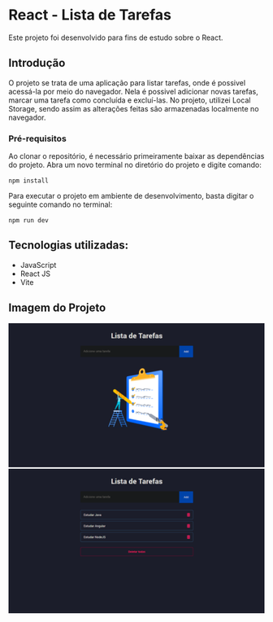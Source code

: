 # React - Lista de Tarefas

Este projeto foi desenvolvido para fins de estudo sobre o React.

## Introdução

O projeto se trata de uma aplicação para listar tarefas, onde é possivel acessá-la por meio do navegador. Nela é possivel adicionar novas tarefas, marcar uma tarefa como concluída e excluí-las. No projeto, utilizei Local Storage, sendo assim as alterações feitas são armazenadas localmente no navegador.

### Pré-requisitos

Ao clonar o repositório, é necessário primeiramente baixar as dependências do projeto. Abra um novo terminal no diretório do projeto e digite comando:
```
npm install
```
Para executar o projeto em ambiente de desenvolvimento, basta digitar o seguinte comando no terminal:
```
npm run dev
```

## Tecnologias utilizadas:

* JavaScript
* React JS
* Vite

## Imagem do Projeto

![Thumb](./src/assets/thumb.png)
![Thumb](./src/assets/thumb2.png)